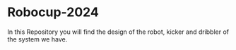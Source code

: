 # Robocup-2024
In this Repository you will find the design of the robot, kicker and dribbler of the system we have. 
